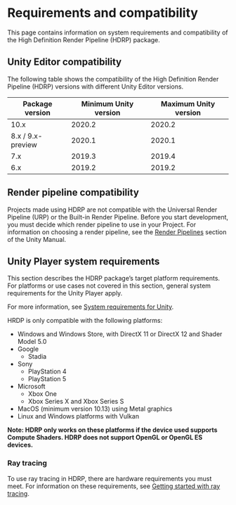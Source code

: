 # Requirements and compatibility

This page contains information on system requirements and compatibility of the High Definition Render Pipeline (HDRP) package.

## Unity Editor compatibility

The following table shows the compatibility of the High Definition Render Pipeline (HDRP) versions with different Unity Editor versions.

| **Package version** | **Minimum Unity version** | **Maximum Unity version** |
| ------------------- | ------------------------- | ------------------------- |
| 10.x                | 2020.2                    | 2020.2                    |
| 8.x / 9.x-preview   | 2020.1                    | 2020.1                    |
| 7.x                 | 2019.3                    | 2019.4                    |
| 6.x                 | 2019.2                    | 2019.2                    |

## Render pipeline compatibility

Projects made using HDRP are not compatible with the Universal Render Pipeline (URP) or the Built-in Render Pipeline. Before you start development, you must decide which render pipeline to use in your Project. For information on choosing a render pipeline, see the [Render Pipelines](https://docs.unity3d.com/2019.3/Documentation/Manual/render-pipelines.html) section of the Unity Manual.

## Unity Player system requirements

This section describes the HDRP package’s target platform requirements. For platforms or use cases not covered in this section, general system requirements for the Unity Player apply.

For more information, see [System requirements for Unity](https://docs.unity3d.com/Manual/system-requirements.html).

HRDP is only compatible with the following platforms:

- Windows and Windows Store, with DirectX 11 or DirectX 12 and Shader Model 5.0
- Google
  - Stadia
- Sony
  - PlayStation 4
  - PlayStation 5
- Microsoft
  - Xbox One
  - Xbox Series X and Xbox Series S
- MacOS (minimum version 10.13) using Metal graphics
- Linux and Windows platforms with Vulkan

**Note: HDRP only works on these platforms if the device used supports Compute Shaders. HDRP does not support OpenGL or OpenGL ES devices.**

### Ray tracing

To use ray tracing in HDRP, there are hardware requirements you must meet. For information on these requirements, see [Getting started with ray tracing](Ray-Tracing-Getting-Started.md#HardwareRequirements).
